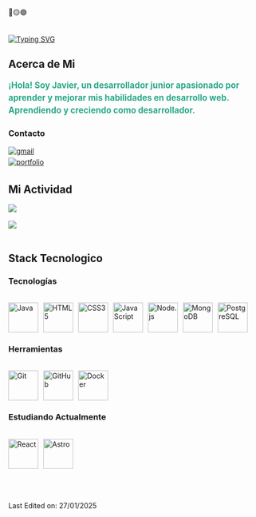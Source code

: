 <div>
🔴🟡🟢

<br>
<br>

  [![Typing SVG](https://readme-typing-svg.herokuapp.com/?lines=Hello,+I'm+Javier!&center=true&color=2AA889)](https://github.com/0re0re0)

</div>

<div>

  ## Acerca de Mi

<div>
  
  <p style="font-size: 1.2em; color: #2AA889; font-weight: bold; line-height: 1.5;">
    ¡Hola! Soy Javier, un desarrollador junior apasionado por aprender y mejorar mis habilidades en desarrollo web.<br>
    Aprendiendo y creciendo como desarrollador.
  </p>
  
</div>

### Contacto
<a href="mailto:cardenas97vga@gmail.com" target="_blank">
<img src=https://img.shields.io/badge/gmail-%23EA4335.svg?style=for-the-badge&logo=gmail&logoColor=white alt=gmail style="margin-bottom: 5px;" />
</a>
<br>
<a href="https://portfolio-otep.onrender.com/" target="_blank">
<img src=https://img.shields.io/badge/portfolio-%232AA889.svg?style=for-the-badge&logo=safari&logoColor=white alt=portfolio style="margin-bottom: 5px;" />
</a>

</div>



<div>
  
  ## Mi Actividad

<a href="https://github.com/anuraghazra/github-readme-stats">
  <img align="center" src="https://github-readme-stats.vercel.app/api?username=0re0re0&hide=stars,issues&count_private=true&show_icons=true&theme=gotham"/>
</a>
<br>
<br>
<a href="https://github.com/anuraghazra/github-readme-stats">
  <img align="center" src="https://github-readme-stats.vercel.app/api/top-langs/?username=0re0re0&layout=compact&theme=gotham" />
</a>
</div>
<br>

<div>

  ## Stack Tecnologico

### Tecnologías

<br>
<div style="display: flex; gap: 10px; flex-wrap: wrap;">
<img src="https://cdn.jsdelivr.net/gh/devicons/devicon/icons/java/java-original.svg" alt="Java" width="60" height="60"/>
<img src="https://cdn.jsdelivr.net/gh/devicons/devicon/icons/html5/html5-original.svg" alt="HTML5" width="60" height="60"/>
<img src="https://cdn.jsdelivr.net/gh/devicons/devicon/icons/css3/css3-original.svg" alt="CSS3" width="60" height="60"/>
<img src="https://cdn.jsdelivr.net/gh/devicons/devicon/icons/javascript/javascript-original.svg" alt="JavaScript" width="60" height="60"/>
<img src="https://cdn.jsdelivr.net/gh/devicons/devicon/icons/nodejs/nodejs-original.svg" alt="Node.js" width="60" height="60"/>
<img src="https://cdn.jsdelivr.net/gh/devicons/devicon/icons/mongodb/mongodb-original.svg" alt="MongoDB" width="60" height="60"/>
<img src="https://cdn.jsdelivr.net/gh/devicons/devicon/icons/postgresql/postgresql-original.svg" alt="PostgreSQL" width="60" height="60"/>
</div>

### Herramientas

<br>
<div style="display: flex; gap: 10px; flex-wrap: wrap;">
<img src="https://cdn.jsdelivr.net/gh/devicons/devicon/icons/git/git-original.svg" alt="Git" width="60" height="60"/>
<img src="https://cdn.jsdelivr.net/gh/devicons/devicon/icons/github/github-original.svg" alt="GitHub" width="60" height="60"/>
<img src="https://cdn.jsdelivr.net/gh/devicons/devicon/icons/docker/docker-original.svg" alt="Docker" width="60" height="60"/>
</div>

### Estudiando Actualmente

<br> 
<div style="display: flex; gap: 10px; flex-wrap: wrap;">
<img src="https://cdn.jsdelivr.net/gh/devicons/devicon/icons/react/react-original.svg" alt="React" width="60" height="60"/>  
<img src="https://cdn.jsdelivr.net/gh/devicons/devicon/icons/astro/astro-original.svg" alt="Astro" width="60" height="60"/>
</div>

</div>

<br>
<br>
<br>

Last Edited on: 27/01/2025
